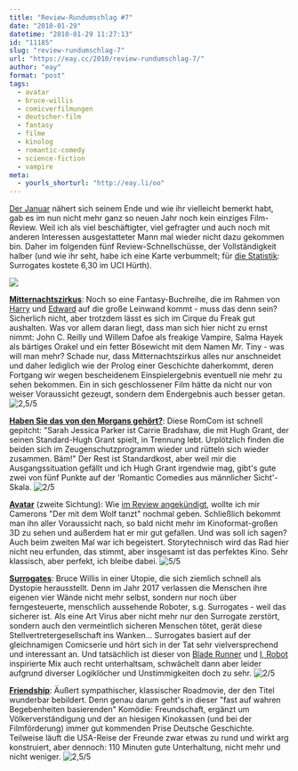 ```yaml
---
title: "Review-Rundumschlag #7"
date: "2010-01-29"
datetime: "2010-01-29 11:27:13"
id: "11185"
slug: "review-rundumschlag-7"
url: "https://eay.cc/2010/review-rundumschlag-7/"
author: "eay"
format: "post"
tags:
  - avatar
  - bruce-willis
  - comicverfilmungen
  - deutscher-film
  - fantasy
  - filme
  - kinolog
  - romantic-comedy
  - science-fiction
  - vampire
meta:
  - yourls_shorturl: "http://eay.li/oo"
---
```


[Der Januar](//eay.cc/2010/01/) nähert sich seinem Ende und wie ihr vielleicht bemerkt habt, gab es im nun nicht mehr ganz so neuen Jahr noch kein einziges Film-Review. Weil ich als viel beschäftigter, viel gefragter und auch noch mit anderen Interessen ausgestatteter Mann mal wieder nicht dazu gekommen bin. Daher im folgenden fünf Review-Schnellschüsse, der Vollständigkeit halber (und wie ihr seht, habe ich eine Karte verbummelt; für [die Statistik](//eay.cc/2009/kino-statistik-2009/): Surrogates kostete 6,30 im UCI Hürth).

![](https://eay.cc/uploads/2010/reviewrundumschlag7.jpg)

[**Mitternachtszirkus**](http://www.imdb.com/title/tt0450405/): Noch so eine Fantasy-Buchreihe, die im Rahmen von [Harry](//eay.cc/tag/harry-potter/) und [Edward](//eay.cc/tag/twilight/) auf die große Leinwand kommt - muss das denn sein? Sicherlich nicht, aber trotzdem lässt es sich im Cirque du Freak gut aushalten. Was vor allem daran liegt, dass man sich hier nicht zu ernst nimmt: John C. Reilly und Willem Dafoe als freakige Vampire, Salma Hayek als bärtiges Orakel und ein fetter Bösewicht mit dem Namen Mr. Tiny - was will man mehr? Schade nur, dass Mitternachtszirkus alles nur anschneidet und daher lediglich wie der Prolog einer Geschichte daherkommt, deren Fortgang wir wegen bescheidenem Einspielergebnis eventuell nie mehr zu sehen bekommen. Ein in sich geschlossener Film hätte da nicht nur von weiser Voraussicht gezeugt, sondern dem Endergebnis auch besser getan. ![2,5/5](/uploads/pages/emdb/s_2-5.gif)

[**Haben Sie das von den Morgans gehört?**](http://www.imdb.com/title/tt1314228/): Diese RomCom ist schnell gepitcht: "Sarah Jessica Parker ist Carrie Bradshaw, die mit Hugh Grant, der seinen Standard-Hugh Grant spielt, in Trennung lebt. Urplötzlich finden die beiden sich im Zeugenschutzprogramm wieder und rütteln sich wieder zusammen. Bäm!" Der Rest ist Standardkost, aber weil mir die Ausgangssituation gefällt und ich Hugh Grant irgendwie mag, gibt's gute zwei von fünf Punkte auf der 'Romantic Comedies aus männlicher Sicht'-Skala. ![2/5](/uploads/pages/emdb/s_2.gif)

[**Avatar**](http://www.imdb.com/title/tt0499549/) (zweite Sichtung): Wie [im Review angekündigt](//eay.cc/2009/review-avatar-aufbruch-nach-pandora/), wollte ich mir Camerons "Der mit dem Wolf tanzt" nochmal geben. Schließlich bekommt man ihn aller Voraussicht nach, so bald nicht mehr im Kinoformat-großen 3D zu sehen und außerdem hat er mir gut gefallen. Und was soll ich sagen? Auch beim zweiten Mal war ich begeistert. Storytechnisch wird das Rad hier nicht neu erfunden, das stimmt, aber insgesamt ist das perfektes Kino. Sehr klassisch, aber perfekt, ich bleibe dabei. ![5/5](/uploads/pages/emdb/s_5.gif)

[**Surrogates**](http://www.imdb.com/title/tt0986263/): Bruce Willis in einer Utopie, die sich ziemlich schnell als Dystopie herausstellt. Denn im Jahr 2017 verlassen die Menschen ihre eigenen vier Wände nicht mehr selbst, sondern nur noch über ferngesteuerte, menschlich aussehende Roboter, s.g. Surrogates - weil das sicherer ist. Als eine Art Virus aber nicht mehr nur den Surrogate zerstört, sondern auch den vermeintlich sicheren Menschen tötet, gerät diese Stellvertretergesellschaft ins Wanken... Surrogates basiert auf der gleichnamigen Comicserie und hört sich in der Tat sehr vielversprechend und interessant an. Und tatsächlich ist dieser von [Blade Runner](http://www.amazon.de/exec/obidos/ASIN/B001DX9G3A/eayznet-21) und [I, Robot](http://www.amazon.de/exec/obidos/ASIN/B0002ZUHP6/eayznet-21) inspirierte Mix auch recht unterhaltsam, schwächelt dann aber leider aufgrund diverser Logiklöcher und Unstimmigkeiten doch zu sehr. ![2/5](/uploads/pages/emdb/s_2.gif)

[**Friendship**](http://www.imdb.com/title/tt1247657/): Äußert sympathischer, klassischer Roadmovie, der den Titel wunderbar bebildert. Denn genau darum geht's in dieser "fast auf wahren Begebenheiten basierenden" Komödie: Freundschaft, ergänzt um Völkerverständigung und der an hiesigen Kinokassen (und bei der Filmförderung) immer gut kommenden Prise Deutsche Geschichte. Teilweise läuft die USA-Reise der Freunde zwar etwas zu rund und wirkt arg konstruiert, aber dennoch: 110 Minuten gute Unterhaltung, nicht mehr und nicht weniger. ![2,5/5](/uploads/pages/emdb/s_3.gif)
